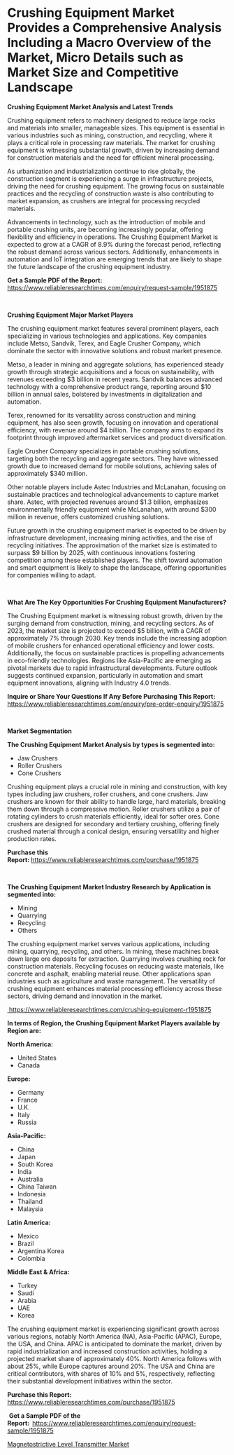 <p><h1>Crushing Equipment Market Provides a Comprehensive Analysis Including a Macro Overview of the Market, Micro Details such as Market Size and Competitive Landscape</h1></p><p><strong>Crushing Equipment Market Analysis and Latest Trends</strong></p>
<p><p>Crushing equipment refers to machinery designed to reduce large rocks and materials into smaller, manageable sizes. This equipment is essential in various industries such as mining, construction, and recycling, where it plays a critical role in processing raw materials. The market for crushing equipment is witnessing substantial growth, driven by increasing demand for construction materials and the need for efficient mineral processing. </p><p>As urbanization and industrialization continue to rise globally, the construction segment is experiencing a surge in infrastructure projects, driving the need for crushing equipment. The growing focus on sustainable practices and the recycling of construction waste is also contributing to market expansion, as crushers are integral for processing recycled materials.</p><p>Advancements in technology, such as the introduction of mobile and portable crushing units, are becoming increasingly popular, offering flexibility and efficiency in operations. The Crushing Equipment Market is expected to grow at a CAGR of 8.9% during the forecast period, reflecting the robust demand across various sectors. Additionally, enhancements in automation and IoT integration are emerging trends that are likely to shape the future landscape of the crushing equipment industry.</p></p>
<p><strong>Get a Sample PDF of the Report:&nbsp;</strong> <a href="https://www.reliableresearchtimes.com/enquiry/request-sample/1951875?utm_campaign=2096&utm_medium=2&utm_source=Github&utm_content=ia&utm_term=16022025&utm_id=crushing-equipment">https://www.reliableresearchtimes.com/enquiry/request-sample/1951875</a></p>
<p>&nbsp;</p>
<p><strong>Crushing Equipment Major Market Players</strong></p>
<p><p>The crushing equipment market features several prominent players, each specializing in various technologies and applications. Key companies include Metso, Sandvik, Terex, and Eagle Crusher Company, which dominate the sector with innovative solutions and robust market presence.</p><p>Metso, a leader in mining and aggregate solutions, has experienced steady growth through strategic acquisitions and a focus on sustainability, with revenues exceeding $3 billion in recent years. Sandvik balances advanced technology with a comprehensive product range, reporting around $10 billion in annual sales, bolstered by investments in digitalization and automation.</p><p>Terex, renowned for its versatility across construction and mining equipment, has also seen growth, focusing on innovation and operational efficiency, with revenue around $4 billion. The company aims to expand its footprint through improved aftermarket services and product diversification.</p><p>Eagle Crusher Company specializes in portable crushing solutions, targeting both the recycling and aggregate sectors. They have witnessed growth due to increased demand for mobile solutions, achieving sales of approximately $340 million.</p><p>Other notable players include Astec Industries and McLanahan, focusing on sustainable practices and technological advancements to capture market share. Astec, with projected revenues around $1.3 billion, emphasizes environmentally friendly equipment while McLanahan, with around $300 million in revenue, offers customized crushing solutions.</p><p>Future growth in the crushing equipment market is expected to be driven by infrastructure development, increasing mining activities, and the rise of recycling initiatives. The approximation of the market size is estimated to surpass $9 billion by 2025, with continuous innovations fostering competition among these established players. The shift toward automation and smart equipment is likely to shape the landscape, offering opportunities for companies willing to adapt.</p></p>
<p>&nbsp;</p>
<p><strong>What Are The Key Opportunities For Crushing Equipment Manufacturers?</strong></p>
<p><p>The Crushing Equipment market is witnessing robust growth, driven by the surging demand from construction, mining, and recycling sectors. As of 2023, the market size is projected to exceed $5 billion, with a CAGR of approximately 7% through 2030. Key trends include the increasing adoption of mobile crushers for enhanced operational efficiency and lower costs. Additionally, the focus on sustainable practices is propelling advancements in eco-friendly technologies. Regions like Asia-Pacific are emerging as pivotal markets due to rapid infrastructural developments. Future outlook suggests continued expansion, particularly in automation and smart equipment innovations, aligning with Industry 4.0 trends.</p></p>
<p><strong>Inquire or Share Your Questions If Any Before Purchasing This Report:</strong> <a href="https://www.reliableresearchtimes.com/enquiry/pre-order-enquiry/1951875?utm_campaign=2096&utm_medium=2&utm_source=Github&utm_content=ia&utm_term=16022025&utm_id=crushing-equipment">https://www.reliableresearchtimes.com/enquiry/pre-order-enquiry/1951875</a></p>
<p>&nbsp;</p>
<p><strong>Market Segmentation</strong></p>
<p><strong>The Crushing Equipment Market Analysis by types is segmented into:</strong></p>
<p><ul><li>Jaw Crushers</li><li>Roller Crushers</li><li>Cone Crushers</li></ul></p>
<p><p>Crushing equipment plays a crucial role in mining and construction, with key types including jaw crushers, roller crushers, and cone crushers. Jaw crushers are known for their ability to handle large, hard materials, breaking them down through a compressive motion. Roller crushers utilize a pair of rotating cylinders to crush materials efficiently, ideal for softer ores. Cone crushers are designed for secondary and tertiary crushing, offering finely crushed material through a conical design, ensuring versatility and higher production rates.</p></p>
<p><strong>Purchase this Report:&nbsp;</strong><a href="https://www.reliableresearchtimes.com/purchase/1951875?utm_campaign=2096&utm_medium=2&utm_source=Github&utm_content=ia&utm_term=16022025&utm_id=crushing-equipment">https://www.reliableresearchtimes.com/purchase/1951875</a></p>
<p>&nbsp;</p>
<p><strong>The Crushing Equipment Market Industry Research by Application is segmented into:</strong></p>
<p><ul><li>Mining</li><li>Quarrying</li><li>Recycling</li><li>Others</li></ul></p>
<p><p>The crushing equipment market serves various applications, including mining, quarrying, recycling, and others. In mining, these machines break down large ore deposits for extraction. Quarrying involves crushing rock for construction materials. Recycling focuses on reducing waste materials, like concrete and asphalt, enabling material reuse. Other applications span industries such as agriculture and waste management. The versatility of crushing equipment enhances material processing efficiency across these sectors, driving demand and innovation in the market.</p></p>
<p><a href="https://www.reliableresearchtimes.com/crushing-equipment-r1951875?utm_campaign=2096&utm_medium=2&utm_source=Github&utm_content=ia&utm_term=16022025&utm_id=crushing-equipment">&nbsp;https://www.reliableresearchtimes.com/crushing-equipment-r1951875</a></p>
<p><strong>In terms of Region, the Crushing Equipment Market Players available by Region are:</strong></p>
<p>
    <p> <strong> North America: </strong>
        <ul>
            <li>United States</li>
            <li>Canada</li>
        </ul>
        </p> 
    <p> <strong> Europe: </strong>
        <ul>
            <li>Germany</li>
            <li>France</li>
            <li>U.K.</li>
            <li>Italy</li>
            <li>Russia</li>
        </ul>
        </p> 
    <p> <strong> Asia-Pacific: </strong>
        <ul>
            <li>China</li>
            <li>Japan</li>
            <li>South Korea</li>
            <li>India</li>
            <li>Australia</li>
            <li>China Taiwan</li>
            <li>Indonesia</li>
            <li>Thailand</li>
            <li>Malaysia</li>
        </ul>
        </p> 
    <p> <strong> Latin America: </strong>
        <ul>
            <li>Mexico</li>
            <li>Brazil</li>
            <li>Argentina Korea</li>
            <li>Colombia</li>
        </ul>
        </p> 
    <p> <strong> Middle East & Africa: </strong>
        <ul>
            <li>Turkey</li>
            <li>Saudi</li>
            <li>Arabia</li>
            <li>UAE</li>
            <li>Korea</li>
        </ul>
    </p>
    </p>
<p><p>The crushing equipment market is experiencing significant growth across various regions, notably North America (NA), Asia-Pacific (APAC), Europe, the USA, and China. APAC is anticipated to dominate the market, driven by rapid industrialization and increased construction activities, holding a projected market share of approximately 40%. North America follows with about 25%, while Europe captures around 20%. The USA and China are critical contributors, with shares of 10% and 5%, respectively, reflecting their substantial development initiatives within the sector.</p></p>
<p><strong>Purchase this Report: </strong><a href="https://www.reliableresearchtimes.com/purchase/1951875?utm_campaign=2096&utm_medium=2&utm_source=Github&utm_content=ia&utm_term=16022025&utm_id=crushing-equipment">https://www.reliableresearchtimes.com/purchase/1951875</a></p>
<p>&nbsp;<strong>Get a Sample PDF of the Report:&nbsp;&nbsp;</strong><a href="https://www.reliableresearchtimes.com/enquiry/request-sample/1951875?utm_campaign=2096&utm_medium=2&utm_source=Github&utm_content=ia&utm_term=16022025&utm_id=crushing-equipment">https://www.reliableresearchtimes.com/enquiry/request-sample/1951875</a></p>
<p><strong></strong></p>
<p><p><a href="https://github.com/NarcisoFerry/Market-Research-Report-List-1/blob/main/magnetostrictive-level-transmitter-market.md?utm_campaign=2096&utm_medium=2&utm_source=Github&utm_content=ia&utm_term=16022025&utm_id=crushing-equipment">Magnetostrictive Level Transmitter Market</a></p></p>
